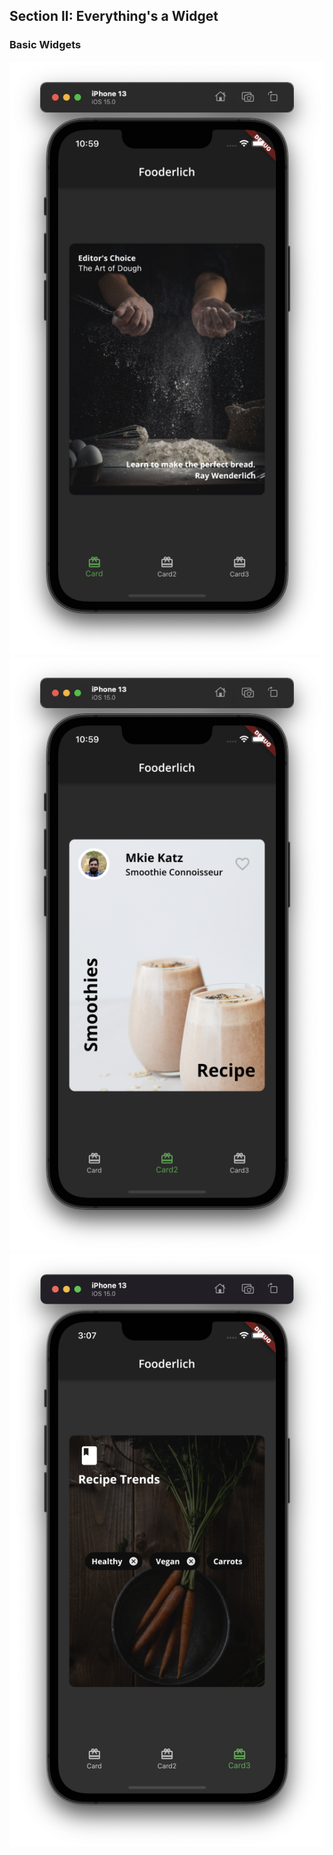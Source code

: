 ## Section II: Everything's a Widget

### Basic Widgets
![](/images/section2-1-1.png)
![](/images/section2-1-2.png)
![](/images/section2-1-3.png)